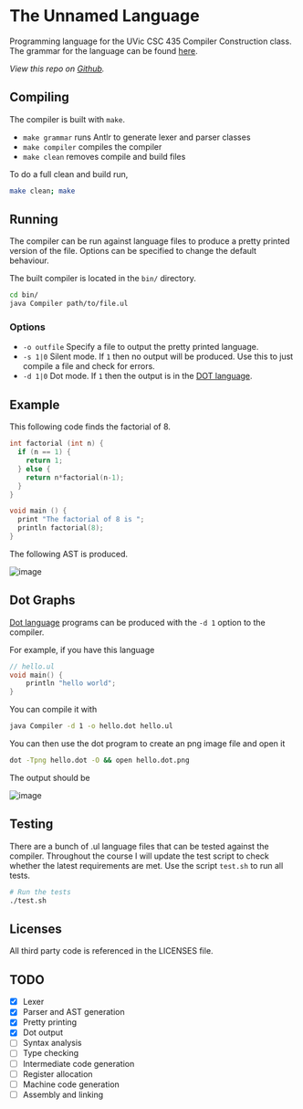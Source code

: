 # The Unnamed Language

Programming language for the UVic CSC 435 Compiler Construction class. The grammar for the language can be found [here](https://github.com/coffee-cup/unnamed-language/blob/master/grammar.pdf).

_View this repo on [Github](https://github.com/coffee-cup/unnamed-language)._

## Compiling

The compiler is built with `make`.

- `make grammar` runs Antlr to generate lexer and parser classes
- `make compiler` compiles the compiler
- `make clean` removes compile and build files

To do a full clean and build run,

```sh
make clean; make
```

## Running

The compiler can be run against language files to produce a pretty printed version of the file. Options can be specified to change the default behaviour.

The built compiler is located in the `bin/` directory.

```sh
cd bin/
java Compiler path/to/file.ul
```

### Options

- `-o outfile` Specify a file to output the pretty printed language.
- `-s 1|0` Silent mode. If `1` then no output will be produced. Use this to just compile a file and check for errors.
- `-d 1|0` Dot mode. If `1` then the output is in the [DOT language](https://www.graphviz.org/doc/info/lang.html).

## Example

This following code finds the factorial of 8.

```c
int factorial (int n) {
  if (n == 1) {
    return 1;
  } else {
    return n*factorial(n-1);
  }
}

void main () {
  print "The factorial of 8 is ";
  println factorial(8);
}
```

The following AST is produced.

![image](https://user-images.githubusercontent.com/3044853/35426106-5b002308-0215-11e8-8ae8-3edc4e5a54c5.png)

## Dot Graphs

[Dot language](https://www.graphviz.org/doc/info/lang.html) programs can be produced with the `-d 1` option to the compiler.

For example, if you have this language

```c
// hello.ul
void main() {
    println "hello world";
}
```

You can compile it with

```bash
java Compiler -d 1 -o hello.dot hello.ul
```

You can then use the dot program to create an png image file and open it

```bash
dot -Tpng hello.dot -O && open hello.dot.png
```

The output should be

![image](https://user-images.githubusercontent.com/3044853/35428729-80cd5df2-0225-11e8-839d-5340dd7983af.png)

## Testing

There are a bunch of .ul language files that can be tested against the compiler. Throughout the course I will update the test script to check whether the latest requirements are met. Use the script `test.sh` to run all tests.

```sh
# Run the tests
./test.sh
```

## Licenses

All third party code is referenced in the LICENSES file.

## TODO

- [x] Lexer
- [x] Parser and AST generation
- [x] Pretty printing
- [x] Dot output
- [ ] Syntax analysis
- [ ] Type checking
- [ ] Intermediate code generation
- [ ] Register allocation
- [ ] Machine code generation
- [ ] Assembly and linking
